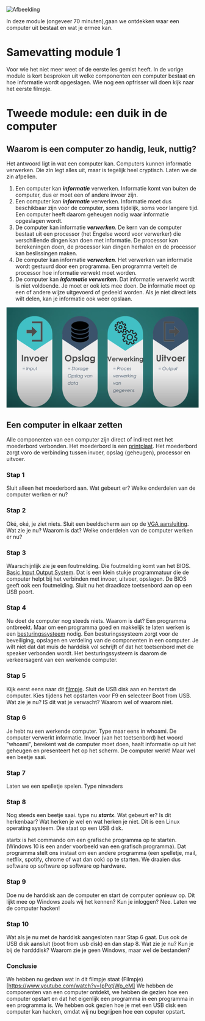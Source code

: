 ![Afbeelding](https://2pwgqm3nczsg1a5kw72u2pcf-wpengine.netdna-ssl.com/wp-content/uploads/2019/05/computer-system-upgrade.jpg "Een computer")

In deze module (ongeveer 70 minuten),gaan we ontdekken waar een computer uit bestaat en wat je ermee kan.

# Samevatting module 1
Voor wie het niet meer weet of de eerste les gemist heeft. In de vorige module is kort besproken uit welke componenten een computer bestaat en hoe informatie wordt opgeslagen. Wie nog een opfrisser wil doen kijk naar het eerste filmpje.


# Tweede module: een duik in de computer

## Waarom is een computer zo handig, leuk, nuttig? 
Het antwoord ligt in wat een computer kan. Computers kunnen informatie verwerken. Die zin legt alles uit, maar is tegelijk heel cryptisch. Laten we de zin afpellen.

1. Een computer kan ***informatie*** verwerken. Informatie komt van buiten de computer, dus er moet een of andere invoer zijn.
2. Een computer kan ***informatie*** verwerken. Informatie moet dus beschikbaar zijn voor de computer, soms tijdelijk, soms voor langere tijd. Een computer heeft daarom geheugen nodig waar informatie opgeslagen wordt.
3. De computer kan informatie ***verwerken***. De kern van de computer bestaat uit een processor (het Engelse woord voor verwerker) die verschillende dingen kan doen met informatie. De processor kan berekeningen doen, de processor kan dingen herhalen en de processor kan beslissingen maken.
4. De computer kan informatie ***verwerken***. Het verwerken van informatie wordt gestuurd door een programma. Een programma vertelt de processor hoe informatie verwekt moet worden.
5. De computer kan ***informatie verwerken***. Dat informatie verwerkt wordt is niet voldoende. Je moet er ook iets mee doen. De informatie moet op een of andere wijze uitgevoerd of gedeeld worden. Als je niet direct iets wilt delen, kan je informatie ook weer opslaan.


![Afbeelding](https://raw.githubusercontent.com/johantenhouten/InleidingInformatica/main/elementencomputer.png "Componenten in een computer")


## Een computer in elkaar zetten
Alle componenten van een computer zijn direct of indirect met het moederbord verbonden. Het moederbord is een [printplaat](https://nl.wikipedia.org/wiki/Printplaat). Het moederbord zorgt voro de verbinding tussen invoer, opslag (geheugen), processor en uitvoer.

### Stap 1
Sluit alleen het moederbord aan. Wat gebeurt er? Welke onderdelen van de computer werken er nu?

### Stap 2
Oké, oké, je ziet niets. Sluit een beeldscherm aan op de [VGA aansluiting](nl.wikipedia.org/wiki/Video_graphics_array). Wat zie je nu? Waarom is dat? Welke onderdelen van de computer werken er nu? 

### Stap 3
Waarschijnlijk zie je een foutmelding. Die foutmelding komt van het BIOS. [Basic Input Output System](https://nl.wikipedia.org/wiki/Basic_input/output_system). Dat is een klein stukje programmatuur die de computer helpt bij het verbinden met invoer, uitvoer, opslagen. De BIOS geeft ook een foutmelding. Sluit nu het draadloze toetsenbord aan op een USB poort.

### Stap 4
Nu doet de computer nog steeds niets. Waarom is dat? Een programma ontbreekt. Maar om een programma goed en makkelijk te laten werken is een [besturingssysteem](https://nl.wikipedia.org/wiki/Besturingssysteem) nodig. Een besturingssysteem zorgt voor de beveiliging, opslagen en verdeling van de componenten in een computer. Je wilt niet dat dat muis de harddisk vol schrijft of dat het toetsenbord met de speaker verbonden wordt. Het besturingssysteem is daarom de verkeersagent van een werkende computer. 

### Stap 5
Kijk eerst eens naar dit [filmpje](https://www.youtube.com/watch?v=DsF2ZlaXSh8). 
Sluit de USB disk aan en herstart de computer. Kies tijdens het opstarten voor F9 en selecteer Boot from USB. Wat zie je nu? IS dit wat je verwacht? Waarom wel of waarom niet.

### Stap 6
Je hebt nu een werkende computer. Type maar eens in whoami. De computer verwerkt informatie. Invoer (van het toetsenbord) het woord "whoami", berekent wat de computer moet doen, haalt informatie op uit het geheugen en presenteert het op het scherm. De computer werkt!
Maar wel een beetje saai.

### Stap 7
Laten we een spelletje spelen. Type ninvaders

### Stap 8
Nog steeds een beetje saai. type nu ***startx***. Wat gebeurt er? Is dit herkenbaar? Wat herken je wel en wat herken je niet. Dit is een Linux operating systeem. Die staat op een USB disk. 

startx is het commando om een grafische programma op te starten. (Windows 10 is een ander voorbeeld van een grafisch programma). Dat programma stelt ons instaat om een andere programma (een spelletje, mail, netflix, spotify, chrome of wat dan ook) op te starten. We draaien dus software op software op software op hardware.

### Stap 9
Doe nu de harddisk aan de computer en start de computer opnieuw op. Dit lijkt mee op Windows zoals wij het kennen? Kun je inloggen? Nee. Laten we de computer hacken!

### Stap 10
Wat als je nu met de harddisk aangesloten naar Stap 6 gaat. Dus ook de USB disk aansluit (boot from usb disk) en dan stap 8. 
Wat zie je nu? Kun je bij de hardddisk? Waarom zie je geen Windows, maar wel de bestanden?


### Conclusie
We hebben nu gedaan wat in dit filmpje staat (Filmpje)[https://www.youtube.com/watch?v=IpPotjWp_eM]
We hebben de componenten van een computer ontdekt, we hebben de gezien hoe een computer opstart en dat het eigenlijk een programma in een programma in een programma is. We hebben ook gezien hoe je met een USB disk een computer kan hacken, omdat wij nu begrijpen hoe een coputer opstart.






